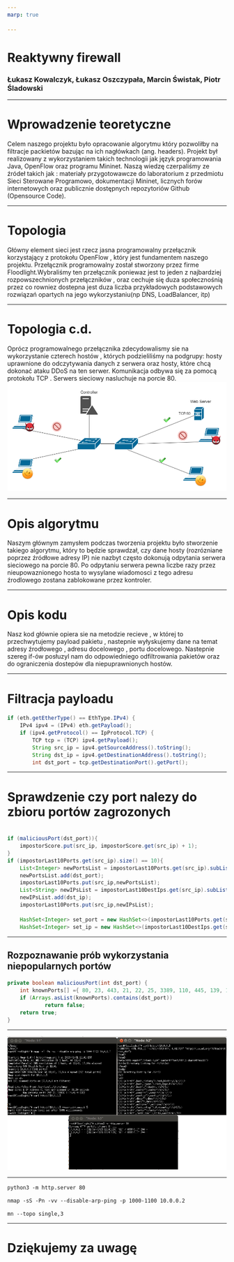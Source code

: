 ```yaml
---
marp: true

---
```


# Reaktywny firewall
### Łukasz Kowalczyk, Łukasz Oszczypała, Marcin Świstak, Piotr Śladowski

---
<style scoped>section { justify-content: start; }</style>
# Wprowadzenie teoretyczne

Celem naszego projektu było opracowanie algorytmu który pozwoliłby na filtracje packietów bazując na ich nagłówkach (ang. headers). Projekt był realizowany z wykorzystaniem takich technologii jak język programowania Java, OpenFlow oraz programu Mininet. Naszą wiedzę czerpaliśmy ze źródeł takich jak : materiały przygotowawcze do laboratorium z przedmiotu Sieci Sterowane Programowo, dokumentacji Mininet, licznych forów internetowych oraz publicznie dostępnych repozytoriów Github (Opensource Code).

---
<style scoped>section { justify-content: start; }</style>
# Topologia 

Główny element sieci jest rzecz jasna programowalny przełącznik korzystający z protokołu OpenFlow , który jest fundamentem naszego projektu. Przełącznik programowalny został stworzony przez firme Floodlight.Wybraliśmy ten przełącznik poniewaz jest to jeden z najbardziej rozpowszechnionych przełączników , oraz cechuje się duza społecznośnią przez co rowniez dostepna jest duza liczba przykładowych podstawowych rozwiązań opartych na jego wykorzystaniu(np DNS, LoadBalancer, itp)

---
<style scoped>section { justify-content: start; }</style>
# Topologia  c.d.

Oprócz programowalnego przełącznika zdecydowalismy sie na wykorzystanie czterech hostów , których podzieliliśmy na podgrupy: hosty uprawnione do odczytywania danych z serwera oraz hosty, które chcą dokonać ataku DDoS na ten serwer. Komunikacja odbywa się za pomocą protokołu TCP . Serwers sieciowy nasluchuje na porcie 80.
![](Topologia.png)


---
<style scoped>section { justify-content: start; }</style>
# Opis algorytmu 

Naszym głównym zamysłem podczas tworzenia projektu było stworzenie takiego algorytmu, który to będzie sprawdzał, czy dane hosty (rozrózniane poprzez źródłowe adresy IP) nie nazbyt często dokonują odpytania serwera sieciowego na porcie 80. Po odpytaniu serwera pewna liczbe razy przez nieupowaznionego hosta to wysylane wiadomosci z tego adresu źrodlowego zostana zablokowane przez kontroler.  


---
<style scoped>section { justify-content: start; }</style>
# Opis kodu 

Nasz kod głównie opiera sie na metodzie recieve , w której to przechwytujemy payload pakietu , nastepnie wyłyskujemy dane na temat adresy źrodłowego , adresu docelowego , portu docelowego. Nastepnie szereg if-ów posłuzyl nam do odpowiedniego odfiltrowania pakietów oraz do ograniczenia dostepów dla niepuprawnionych hostów. 

--- 
<style scoped>section { justify-content: start; }</style>
# Filtracja payloadu 

```java
if (eth.getEtherType() == EthType.IPv4) {
	IPv4 ipv4 = (IPv4) eth.getPayload();
	if (ipv4.getProtocol() == IpProtocol.TCP) {
		TCP tcp = (TCP) ipv4.getPayload();
		String src_ip = ipv4.getSourceAddress().toString();
		String dst_ip = ipv4.getDestinationAddress().toString();
		int dst_port = tcp.getDestinationPort().getPort();

```
---
<style scoped>section { justify-content: start; }</style>
# Sprawdzenie czy port nalezy do zbioru portów zagrozonych
```java

if (maliciousPort(dst_port)){
	impostorScore.put(src_ip, impostorScore.get(src_ip) + 1);
}
if (impostorLast10Ports.get(src_ip).size() == 10){
	List<Integer> newPortsList = impostorLast10Ports.get(src_ip).subList(1, 10);
	newPortsList.add(dst_port);
	impostorLast10Ports.put(src_ip,newPortsList);
	List<String> newIPsList = impostorLast10DestIps.get(src_ip).subList(1, 10);
	newIPsList.add(dst_ip);
	impostorLast10Ports.put(src_ip,newIPsList);
	
	HashSet<Integer> set_port = new HashSet<>(impostorLast10Ports.get(src_ip));
	HashSet<Integer> set_ip = new HashSet<>(impostorLast10DestIps.get(src_ip));
```

---

<style scoped>section { justify-content: start; }</style>

## Rozpoznawanie prób wykorzystania niepopularnych portów

```java
private boolean maliciousPort(int dst_port) {
	int knownPorts[] ={ 80, 23, 443, 21, 22, 25, 3389, 110, 445, 139, 143, 53, 135, 3306, 8080, 1723, 111 };
	if (Arrays.asList(knownPorts).contains(dst_port))
			return false;
	return true;
}
```

---
![](blokada_www.png)

---

```shell
python3 -m http.server 80
```

```
nmap -sS -Pn -vv --disable-arp-ping -p 1000-1100 10.0.0.2
```

```
mn --topo single,3
```

---
# Dziękujemy za uwagę 